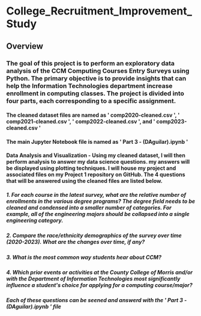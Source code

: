 # College_Recruitment_Improvement_Study

## Overview

### The goal of this project is to perform an exploratory data analysis of the CCM Computing Courses Entry Surveys using Python. The primary objective is to provide insights that can help the Information Technologies department increase enrollment in computing classes. The project is divided into four parts, each corresponding to a specific assignment.

#### The cleaned dataset files are named as ' comp2020-cleaned.csv ', ' comp2021-cleaned.csv ', ' comp2022-cleaned.csv ', and  ' comp2023-cleaned.csv '
#### The main Jupyter Notebook file is named as ' Part 3 - (DAguilar).ipynb '

#### Data Analysis and Visualization - Using my cleaned dataset, I will then perform analysis to answer my data science questions.  my answers will be displayed using plotting techniques.  I will house my project and associated files on my Project 1 repository on GitHub. The 4 questions that will be answered using the cleaned files are listed below.

##### 1. For each course in the latest survey,  what are the relative number of enrollments in the various degree programs? The degree field needs to be cleaned and condensed into a smaller number of categories. For example, all of the engineering majors should be collapsed into a single engineering category.

##### 2. Compare the race/ethnicity demographics of the survey over time (2020-2023).  What are the changes over time, if any?

##### 3. What is the most common way students hear about CCM?

##### 4. Which prior events or activities at the County College of Morris and/or with the Department of Information Technologies most significantly influence a student's choice for applying for a computing course/major?

##### Each of these questions can be seened and answerd with the ' Part 3 - (DAguilar).ipynb ' file
